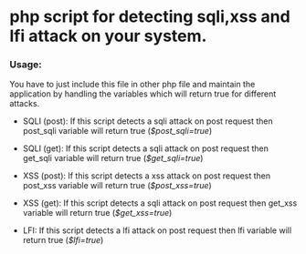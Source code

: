 # php script for detecting sqli,xss and lfi attack on your system.

### Usage:
You have to just include this file in other php file and maintain the application by handling the variables which will return true for different attacks.

* SQLI (post): 
	If this script detects a sqli attack on post request then post_sqli variable will return true (*$post_sqli=true*)
* SQLI (get):
	If this script detects a sqli attack on post request then get_sqli variable will return true (*$get_sqli=true*)

* XSS (post):
	If this script detects a xss attack on post request then post_xss variable will return true (*$post_xss=true*)
* XSS (get):
	If this script detects a sqli attack on post request then get_xss variable will return true (*$get_xss=true*)

* LFI:
	If this script detects a lfi attack on post request then lfi variable will return true (*$lfi=true*)

